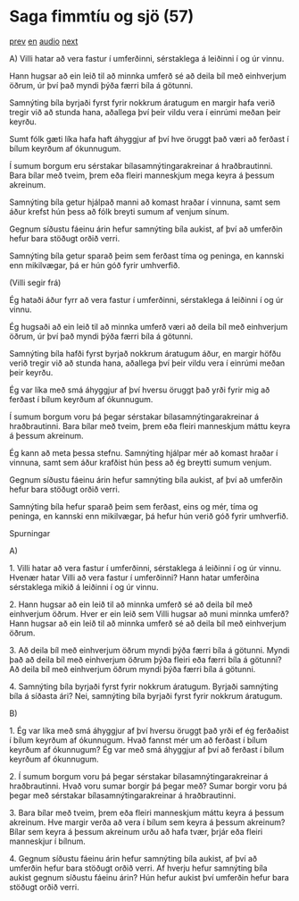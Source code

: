 # Saga fimmtíu og sjö (57)

[prev](../is/story_56.md)
[en](../en/story_57.md)
[audio](../audio/story_57.mp3)
[next](../is/story_58.md)

A\) Villi hatar að vera fastur í umferðinni, sérstaklega á leiðinni í og
úr vinnu.

Hann hugsar að ein leið til að minnka umferð sé að deila bíl með
einhverjum öðrum, úr því það myndi þýða færri bíla á götunni.

Samnýting bíla byrjaði fyrst fyrir nokkrum áratugum en margir hafa verið
tregir við að stunda hana, aðallega því þeir vildu vera í einrúmi meðan
þeir keyrðu.

Sumt fólk gæti líka hafa haft áhyggjur af því hve öruggt það væri að
ferðast í bílum keyrðum af ókunnugum.

Í sumum borgum eru sérstakar bílasamnýtingarakreinar á hraðbrautinni.
Bara bílar með tveim, þrem eða fleiri manneskjum mega keyra á þessum
akreinum.

Samnýting bíla getur hjálpað manni að komast hraðar í vinnuna, samt sem
áður krefst hún þess að fólk breyti sumum af venjum sínum.

Gegnum síðustu fáeinu árin hefur samnýting bíla aukist, af því að
umferðin hefur bara stöðugt orðið verri.

Samnýting bíla getur sparað þeim sem ferðast tíma og peninga, en kannski
enn mikilvægar, þá er hún góð fyrir umhverfið.

(Villi segir frá)

Ég hataði áður fyrr að vera fastur í umferðinni, sérstaklega á leiðinni
í og úr vinnu.

Ég hugsaði að ein leið til að minnka umferð væri að deila bíl með
einhverjum öðrum, úr því það myndi þýða færri bíla á götunni.

Samnýting bíla hafði fyrst byrjað nokkrum áratugum áður, en margir höfðu
verið tregir við að stunda hana, aðallega því þeir vildu vera í einrúmi
meðan þeir keyrðu.

Ég var líka með smá áhyggjur af því hversu öruggt það yrði fyrir mig að
ferðast í bílum keyrðum af ókunnugum.

Í sumum borgum voru þá þegar sérstakar bílasamnýtingarakreinar á
hraðbrautinni. Bara bílar með tveim, þrem eða fleiri manneskjum máttu
keyra á þessum akreinum.

Ég kann að meta þessa stefnu. Samnýting hjálpar mér að komast hraðar í
vinnuna, samt sem áður krafðist hún þess að ég breytti sumum venjum.

Gegnum síðustu fáeinu árin hefur samnýting bíla aukist, af því að
umferðin hefur bara stöðugt orðið verri.

Samnýting bíla hefur sparað þeim sem ferðast, eins og mér, tíma og
peninga, en kannski enn mikilvægar, þá hefur hún verið góð fyrir
umhverfið.

Spurningar

A\)

1\. Villi hatar að vera fastur í umferðinni, sérstaklega á leiðinni í og
úr vinnu. Hvenær hatar Villi að vera fastur í umferðinni? Hann hatar
umferðina sérstaklega mikið á leiðinni í og úr vinnu.

2\. Hann hugsar að ein leið til að minnka umferð sé að deila bíl með
einhverjum öðrum. Hver er ein leið sem Villi hugsar að muni minnka
umferð? Hann hugsar að ein leið til að minnka umferð sé að deila bíl með
einhverjum öðrum.

3\. Að deila bíl með einhverjum öðrum myndi þýða færri bíla á götunni.
Myndi það að deila bíl með einhverjum öðrum þýða fleiri eða færri bíla á
götunni? Að deila bíl með einhverjum öðrum myndi þýða færri bíla á
götunni.

4\. Samnýting bíla byrjaði fyrst fyrir nokkrum áratugum. Byrjaði
samnýting bíla á síðasta ári? Nei, samnýting bíla byrjaði fyrst fyrir
nokkrum áratugum.

B\)

1\. Ég var líka með smá áhyggjur af því hversu öruggt það yrði ef ég
ferðaðist í bílum keyrðum af ókunnugum. Hvað fannst mér um að ferðast í
bílum keyrðum af ókunnugum? Ég var með smá áhyggjur af því að ferðast í
bílum keyrðum af ókunnugum.

2\. Í sumum borgum voru þá þegar sérstakar bílasamnýtingarakreinar á
hraðbrautinni. Hvað voru sumar borgir þá þegar með? Sumar borgir voru þá
þegar með sérstakar bílasamnýtingarakreinar á hraðbrautinni.

3\. Bara bílar með tveim, þrem eða fleiri manneskjum máttu keyra á
þessum akreinum. Hve margir verða að vera í bílum sem keyra á þessum
akreinum? Bílar sem keyra á þessum akreinum urðu að hafa tvær, þrjár eða
fleiri manneskjur í bílnum.

4\. Gegnum síðustu fáeinu árin hefur samnýting bíla aukist, af því að
umferðin hefur bara stöðugt orðið verri. Af hverju hefur samnýting bíla
aukist gegnum síðustu fáeinu árin? Hún hefur aukist því umferðin hefur
bara stöðugt orðið verri.

